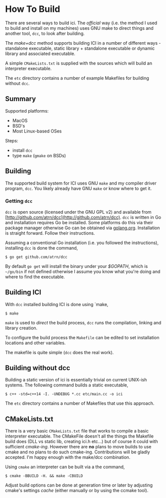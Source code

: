 # How To Build

There are several ways to build ici. The _official_ way (i.e. the
method I used to build and install on my machines) uses GNU make
to direct things and another tool, `dcc`, to look after building.

The _make+dcc_ method supports building ICI in a number of different
ways - standalone executable, static library + standalone executable
or dynamic library and associated executable.

A simple `CMakeLists.txt` is supplied with the sources which will
build an interpreter executable.

The `etc` directory contains a number of example Makefiles for
building without `dcc`.

## Summary

Supported platforms:

- MacOS
- BSD's
- Most Linux-based OSes

Steps:

- install `dcc`
- type `make` (`gmake` on BSDs)

## Building

The supported build system for ICI uses GNU `make` and my compiler
driver program, `dcc`. You likely already have GNU `make` or know
where to get it.

### Getting `dcc`

`dcc` is open source (licensed under the GNU GPL v2) and available
from [http://github.com/atrn/dcc](http://github.com/atrn/dcc). `dcc`
is written in Go and installation requires Go be installed. Some
platforms do this via their package manager otherwise Go can be
obtained via [golang.org](http://golang.org/). Installation is
straight forward. Follow their instructions.

Assuming a conventional Go installation (i.e. you followed the
instructions), installing `dcc` is done the command,

    $ go get github.com/atrn/dcc

By default `go get` will install the binary under your _$GOPATH_,
which is `~/go/bin` if not defined otherwise I assume you know what
you're doing and where to find the executable.

## Building ICI

With `dcc` installed building ICI is done using `make,

    $ make

`make` is used to _direct_ the build process, `dcc` runs the
compilation, linking and library creation.

To configure the build process the `Makefile` can be edited to
set installation locations and other variables.

The makefile is quite simple (`dcc` does the real work).

## Building without dcc

Building a static version of ici is essentially trivial on current
UNIX-ish systems. The following command builds a static executable,

    $ c++ -std=c++14 -I. -UNDEBUG *.cc etc/main.cc -o ici

The `etc` directory contains a number of Makefiles that use this
approach.

## CMakeLists.txt

There is a very basic `CMakeLists.txt` file that works to compile a
basic interpreter executable. The CMakeFile doesn't all the things
the Makefile build does (DLL vs static lib, creating ici.h etc...)
but of course it could with sufficient _cmake-ing_.  However there
are **no** plans to move builds to use cmake and no plans to do
such cmake-ing. Contributions will be gladly accepted. I'm happy
enough with the make/dcc combination.

Using `cmake` an interpreter can be built via a the command,

    $ cmake -BBUILD -H. && make -CBUILD

Adjust build options can be done at generation time or later by
adjusting cmake's settings _cache_ (either manually or by using the
ccmake tool).
